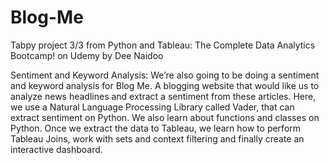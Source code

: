 # Blog-Me
Tabpy project 3/3 from Python and Tableau: The Complete Data Analytics Bootcamp! on Udemy by Dee Naidoo

Sentiment and Keyword Analysis: We’re also going to be doing a sentiment and keyword analysis for Blog Me. A blogging website that would like us to analyze news headlines and extract a sentiment from these articles. Here, we use a Natural Language Processing Library called Vader, that can extract sentiment on Python. We also learn about functions and classes on Python. Once we extract the data to Tableau, we learn how to perform Tableau Joins, work with sets and context filtering and finally create an interactive dashboard.
